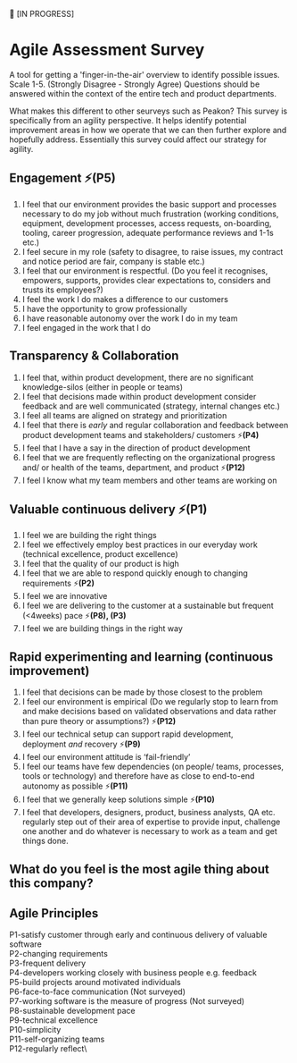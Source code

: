 🚧 [IN PROGRESS]

# Agile Assessment Survey
A tool for getting a 'finger-in-the-air' overview to identify possible issues.
Scale 1-5. (Strongly Disagree - Strongly Agree)
Questions should be answered within the context of the entire tech and product departments.

What makes this different to other seurveys such as Peakon?
This survey is specifically from an agility perspective. It helps identify potential improvement areas in how we operate that we can then further explore and hopefully address. Essentially this survey could affect our strategy for agility.


## Engagement :zap:(P5)
1. I feel that our environment provides the basic support and processes necessary to do my job without much frustration (working conditions, equipment, development processes, access requests, on-boarding, tooling, career progression, adequate performance reviews and 1-1s etc.)
2. I feel secure in my role (safety to disagree, to raise issues, my contract and notice period are fair, company is stable etc.)
3. I feel that our environment is respectful. (Do you feel it recognises, empowers, supports, provides clear expectations to, considers and trusts its employees?)
4. I feel the work I do makes a difference to our customers
5. I have the opportunity to grow professionally
6. I have reasonable autonomy over the work I do in my team
7. I feel engaged in the work that I do

## Transparency & Collaboration
1. I feel that, within product development, there are no significant knowledge-silos (either in people or teams)
2. I feel that decisions made within product development consider feedback and are well communicated (strategy, internal changes etc.)
3. I feel all teams are aligned on strategy and prioritization
4. I feel that there is *early* and regular collaboration and feedback between product development teams and stakeholders/ customers :zap:**(P4)**
5. I feel that I have a say in the direction of product development
6. I feel that we are frequently reflecting on the organizational progress and/ or health of the teams, department, and product :zap:**(P12)**
7. I feel I know what my team members and other teams are working on

## Valuable continuous delivery :zap:(P1)
1. I feel we are building the right things
2. I feel we effectively employ best practices in our everyday work (technical excellence, product excellence)
3. I feel that the quality of our product is high
4. I feel that we are able to respond quickly enough to changing requirements :zap:**(P2)**
5. I feel we are innovative
6. I feel we are delivering to the customer at a sustainable but frequent (<4weeks) pace :zap:**(P8), (P3)**
7. I feel we are building things in the right way

## Rapid experimenting and learning (continuous improvement)
1. I feel that decisions can be made by those closest to the problem
2. I feel our environment is empirical (Do we regularly stop to learn from and make decisions based on validated observations and data rather than pure theory or assumptions?) :zap:**(P12)**
3. I feel our technical setup can support rapid development, deployment *and* recovery :zap:**(P9)**
4. I feel our environment attitude is ‘fail-friendly’
5. I feel our teams have few dependencies (on people/ teams, processes, tools or technology) and therefore have as close to end-to-end autonomy as possible :zap:**(P11)**
6. I feel that we generally keep solutions simple :zap:**(P10)**
7. I feel that developers, designers, product, business analysts, QA etc. regularly step out of their area of expertise to provide input, challenge one another and do whatever is necessary to work as a team and get things done.

## What do you feel is the most agile thing about this company?

## Agile Principles
P1-satisfy customer through early and continuous delivery of valuable software\
P2-changing requirements\
P3-frequent delivery\
P4-developers working closely with business people e.g. feedback\
P5-build projects around motivated individuals\
P6-face-to-face communication (Not surveyed)\
P7-working software is the measure of progress (Not surveyed)\
P8-sustainable development pace\
P9-technical excellence\
P10-simplicity\
P11-self-organizing teams\
P12-regularly reflect\
